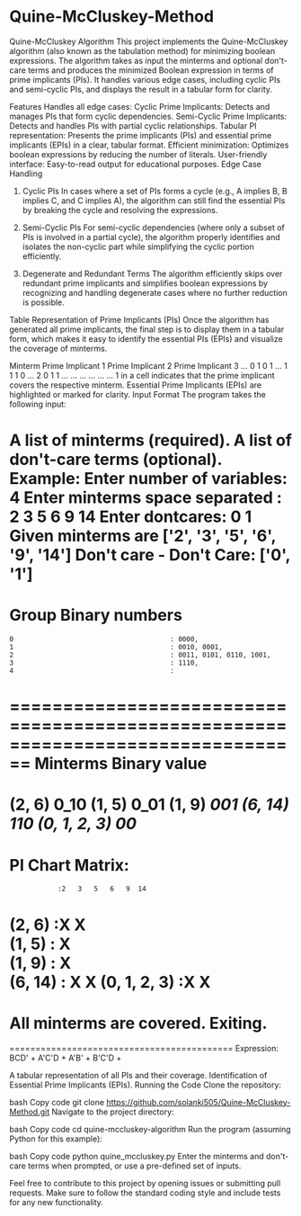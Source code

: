 # Quine-McCluskey-Method
Quine-McCluskey Algorithm
This project implements the Quine-McCluskey algorithm (also known as the tabulation method) for minimizing boolean expressions. The algorithm takes as input the minterms and optional don't-care terms and produces the minimized Boolean expression in terms of prime implicants (PIs). It handles various edge cases, including cyclic PIs and semi-cyclic PIs, and displays the result in a tabular form for clarity.

Features
Handles all edge cases:
Cyclic Prime Implicants: Detects and manages PIs that form cyclic dependencies.
Semi-Cyclic Prime Implicants: Detects and handles PIs with partial cyclic relationships.
Tabular PI representation: Presents the prime implicants (PIs) and essential prime implicants (EPIs) in a clear, tabular format.
Efficient minimization: Optimizes boolean expressions by reducing the number of literals.
User-friendly interface: Easy-to-read output for educational purposes.
Edge Case Handling
1. Cyclic PIs
In cases where a set of PIs forms a cycle (e.g., A implies B, B implies C, and C implies A), the algorithm can still find the essential PIs by breaking the cycle and resolving the expressions.

2. Semi-Cyclic PIs
For semi-cyclic dependencies (where only a subset of PIs is involved in a partial cycle), the algorithm properly identifies and isolates the non-cyclic part while simplifying the cyclic portion efficiently.

3. Degenerate and Redundant Terms
The algorithm efficiently skips over redundant prime implicants and simplifies boolean expressions by recognizing and handling degenerate cases where no further reduction is possible.

Table Representation of Prime Implicants (PIs)
Once the algorithm has generated all prime implicants, the final step is to display them in a tabular form, which makes it easy to identify the essential PIs (EPIs) and visualize the coverage of minterms.

Minterm	Prime Implicant 1	Prime Implicant 2	Prime Implicant 3	...
0	1	0	1	...
1	1	1	0	...
2	0	1	1	...
...	...	...	...	...
1 in a cell indicates that the prime implicant covers the respective minterm.
Essential Prime Implicants (EPIs) are highlighted or marked for clarity.
Input Format
The program takes the following input:

A list of minterms (required).
A list of don't-care terms (optional).
Example:
Enter number of variables: 4
Enter minterms space separated : 2 3 5 6 9 14
Enter dontcares: 0 1
Given minterms are 
['2', '3', '5', '6', '9', '14']
Don't care -
Don't Care:  ['0', '1']
================================================================================
   Group                                     Binary numbers
================================================================================
    0                                       : 0000, 
    1                                       : 0010, 0001, 
    2                                       : 0011, 0101, 0110, 1001, 
    3                                       : 1110, 
    4                                       : 
================================================================================
   Minterms                             Binary value
================================================================================
   (2, 6)                                  0_10
   (1, 5)                                  0_01
   (1, 9)                                  _001
   (6, 14)                                 _110
   (0, 1, 2, 3)                            00__
===========================================
PI Chart Matrix:
===========================================
                :2   3   5   6   9  14
(2, 6)          :X           X        
(1, 5)          :        X            
(1, 9)          :                X    
(6, 14)         :            X       X
(0, 1, 2, 3)    :X   X                
===========================================
All minterms are covered. Exiting.
===========================================
===========================================
Expression: 
BCD' + A'C'D + A'B' + B'C'D + 

A tabular representation of all PIs and their coverage.
Identification of Essential Prime Implicants (EPIs).
Running the Code
Clone the repository:

bash
Copy code
git clone https://github.com/solanki505/Quine-McCluskey-Method.git
Navigate to the project directory:

bash
Copy code
cd quine-mccluskey-algorithm
Run the program (assuming Python for this example):

bash
Copy code
python quine_mccluskey.py
Enter the minterms and don't-care terms when prompted, or use a pre-defined set of inputs.

Feel free to contribute to this project by opening issues or submitting pull requests. Make sure to follow the standard coding style and include tests for any new functionality.

